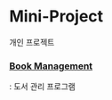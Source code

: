 # Mini-Project

개인 프로젝트

### [Book Management](https://github.com/otso-dev/Mini-Project/tree/main/Book)
: 도서 관리 프로그램

